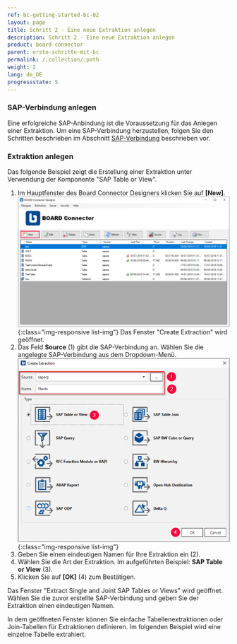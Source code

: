 ```yaml
---
ref: bc-getting-started-bc-02
layout: page
title: Schritt 2 - Eine neue Extraktion anlegen
description: Schritt 2 - Eine neue Extraktion anlegen
product: board-connector
parent: erste-schritte-mit-bc
permalink: /:collection/:path
weight: 2
lang: de_DE
progressstate: 5
---
```



### SAP-Verbindung anlegen

Eine erfolgreiche SAP-Anbindung ist die Voraussetzung für das Anlegen einer Extraktion. Um eine SAP-Verbindung herzustellen, folgen Sie den Schritten beschrieben im Abschnitt [SAP-Verbindung](../einfuehrung/sap-verbindungen-anlegen) beschrieben vor. 


### Extraktion anlegen
Das folgende Beispiel zeigt die Erstellung einer Extraktion unter Verwendung der Komponente "SAP Table or View".

1. Im Hauptfenster des Board Connector Designers klicken Sie auf **[New]**.
![Create-New-Table-Extraction](/img/content/bc_extraction_anlegen.png){:class="img-responsive list-img"}
Das Fenster "Create Extraction" wird geöffnet. <br>
2. Das Feld **Source** (1) gibt die SAP-Verbindung an. Wählen Sie die angelegte SAP-Verbindung aus dem Dropdown-Menü.
![Add-Extraction](/img/content/bc_tabellen_extraktion_anlegen.png){:class="img-responsive list-img"}
3. Geben Sie einen eindeutigen Namen für Ihre Extraktion ein (2).
4. Wählen Sie die Art der Extraktion. Im aufgeführten Beispiel: **SAP Table or View** (3).
5. Klicken Sie auf **[OK]** (4) zum Bestätigen.

Das Fenster "Extract Single and Joint SAP Tables or Views" wird geöffnet.
Wählen Sie die zuvor erstellte SAP-Verbindung und geben Sie der Extraktion einen eindeutigen Namen.

In dem geöffneten Fenster können Sie einfache Tabellenextraktionen oder Join-Tabellen für Extraktionen definieren. Im folgenden Beispiel wird eine einzelne Tabelle extrahiert.


